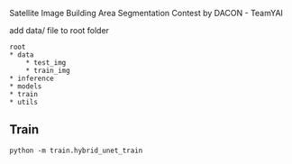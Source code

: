 Satellite Image Building Area Segmentation Contest by DACON - TeamYAI

add data/ file to root folder

```
root
* data
    * test_img
    * train_img
* inference
* models
* train
* utils
```

## Train

```
python -m train.hybrid_unet_train
```
